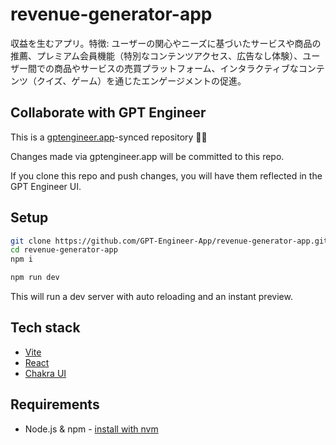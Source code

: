 # revenue-generator-app

収益を生むアプリ。特徴: ユーザーの関心やニーズに基づいたサービスや商品の推薦、プレミアム会員機能（特別なコンテンツアクセス、広告なし体験）、ユーザー間での商品やサービスの売買プラットフォーム、インタラクティブなコンテンツ（クイズ、ゲーム）を通じたエンゲージメントの促進。

## Collaborate with GPT Engineer

This is a [gptengineer.app](https://gptengineer.app)-synced repository 🌟🤖

Changes made via gptengineer.app will be committed to this repo.

If you clone this repo and push changes, you will have them reflected in the GPT Engineer UI.

## Setup

```sh
git clone https://github.com/GPT-Engineer-App/revenue-generator-app.git
cd revenue-generator-app
npm i
```

```sh
npm run dev
```

This will run a dev server with auto reloading and an instant preview.

## Tech stack

- [Vite](https://vitejs.dev/)
- [React](https://react.dev/)
- [Chakra UI](https://chakra-ui.com/)

## Requirements

- Node.js & npm - [install with nvm](https://github.com/nvm-sh/nvm#installing-and-updating)
